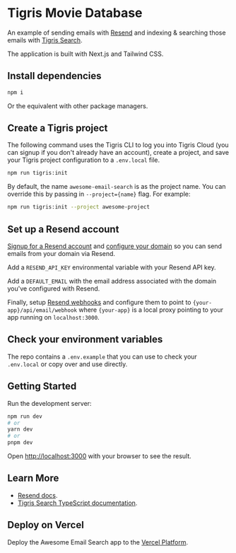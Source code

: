 # Tigris Movie Database

An example of sending emails with [Resend](https://resend.com?utm_source=awesome-email-search&utm_medium=code&utm_campaign=awesome-email-search) and indexing & searching those emails with [Tigris Search](https://www.tigrisdata.com/docs/concepts/searching/?utm_source=awesome-email-search&utm_medium=code&utm_campaign=awesome-email-search).

The application is built with Next.js and Tailwind CSS.

## Install dependencies

```sh
npm i
```

Or the equivalent with other package managers.

## Create a Tigris project

The following command uses the Tigris CLI to log you into Tigris Cloud (you can
signup if you don't already have an account), create a project, and save your
Tigris project configuration to a `.env.local` file.

```sh
npm run tigris:init
```

By default, the name `awesome-email-search` is as the project name. You can override
this by passing in `--project={name}` flag. For example:

```sh
npm run tigris:init --project awesome-project
```

## Set up a Resend account

[Signup for a Resend account](https://resend.com/signup?utm_source=awesome-email-search&utm_medium=code&utm_campaign=awesome-email-search) and [configure your domain](https://resend.com/docs/dashboard/domains/introduction?utm_source=awesome-email-search&utm_medium=code&utm_campaign=awesome-email-search) so you can send emails from your domain via Resend.

Add a `RESEND_API_KEY` environmental variable with your Resend API key.

Add a `DEFAULT_EMAIL` with the email address associated with the domain you've configured with Resend.

Finally, setup [Resend webhooks](https://resend.com/docs/dashboard/webhooks/introduction?utm_source=awesome-email-search&utm_medium=code&utm_campaign=awesome-email-search) and configure them to point to `{your-app}/api/email/webhook` where `{your-app}` is a local proxy pointing to your app running on `localhost:3000`.

## Check your environment variables

The repo contains a `.env.example` that you can use to check your `.env.local` or copy over and use directly.

## Getting Started

Run the development server:

```bash
npm run dev
# or
yarn dev
# or
pnpm dev
```

Open [http://localhost:3000](http://localhost:3000) with your browser to see the
result.

## Learn More

- [Resend docs](https://resend.com/docs/introduction?utm_source=awesome-email-search&utm_medium=code&utm_campaign=awesome-email-search).
- [Tigris Search TypeScript documentation](https://www.tigrisdata.com/docs/sdkstools/typescript/search/?utm_source=awesome-email-search&utm_medium=code&utm_campaign=awesome-email-search).

## Deploy on Vercel

Deploy the Awesome Email Search app to the
[Vercel Platform](https://vercel.com/new).

